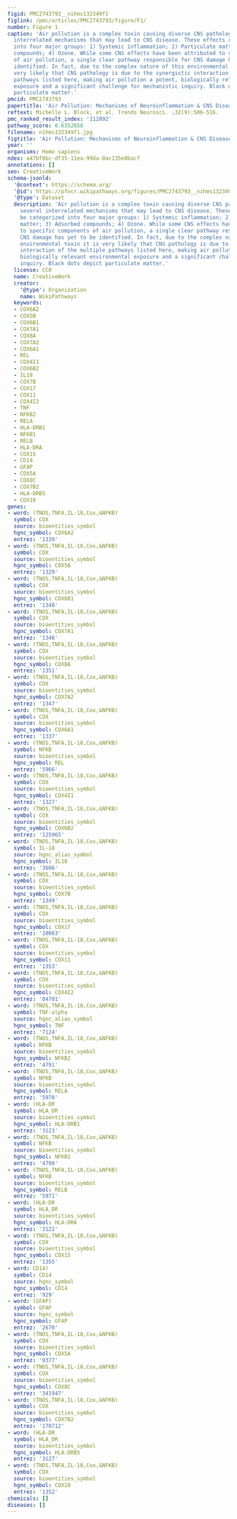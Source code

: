```yaml
---
figid: PMC2743793__nihms132349f1
figlink: /pmc/articles/PMC2743793/figure/F1/
number: Figure 1
caption: 'Air pollution is a complex toxin causing diverse CNS pathology through several
  interrelated mechanisms that may lead to CNS disease. These effects can be categorized
  into four major groups: 1) Systemic inflammation; 2) Particulate matter; 3) Adsorbed
  compounds; 4) Ozone. While some CNS effects have been attributed to specific components
  of air pollution, a single clear pathway responsible for CNS damage has yet to be
  identified. In fact, due to the complex nature of this environmental toxin it is
  very likely that CNS pathology is due to the synergistic interaction of the multiple
  pathways listed here, making air pollution a potent, biologically relevant environmental
  exposure and a significant challenge for mechanistic inquiry. Black dots depict
  particulate matter.'
pmcid: PMC2743793
papertitle: 'Air Pollution: Mechanisms of Neuroinflammation & CNS Disease.'
reftext: Michelle L. Block, et al. Trends Neurosci. ;32(9):506-516.
pmc_ranked_result_index: '112892'
pathway_score: 0.6352658
filename: nihms132349f1.jpg
figtitle: 'Air Pollution: Mechanisms of Neuroinflammation & CNS Disease'
year: ''
organisms: Homo sapiens
ndex: a47bf8bc-df35-11ea-99da-0ac135e8bacf
annotations: []
seo: CreativeWork
schema-jsonld:
  '@context': https://schema.org/
  '@id': https://pfocr.wikipathways.org/figures/PMC2743793__nihms132349f1.html
  '@type': Dataset
  description: 'Air pollution is a complex toxin causing diverse CNS pathology through
    several interrelated mechanisms that may lead to CNS disease. These effects can
    be categorized into four major groups: 1) Systemic inflammation; 2) Particulate
    matter; 3) Adsorbed compounds; 4) Ozone. While some CNS effects have been attributed
    to specific components of air pollution, a single clear pathway responsible for
    CNS damage has yet to be identified. In fact, due to the complex nature of this
    environmental toxin it is very likely that CNS pathology is due to the synergistic
    interaction of the multiple pathways listed here, making air pollution a potent,
    biologically relevant environmental exposure and a significant challenge for mechanistic
    inquiry. Black dots depict particulate matter.'
  license: CC0
  name: CreativeWork
  creator:
    '@type': Organization
    name: WikiPathways
  keywords:
  - COX6A2
  - COX5B
  - COX6B1
  - COX7A1
  - COX8A
  - COX7A2
  - COX6A1
  - REL
  - COX4I1
  - COX6B2
  - IL18
  - COX7B
  - COX17
  - COX11
  - COX4I2
  - TNF
  - NFKB2
  - RELA
  - HLA-DRB1
  - NFKB1
  - RELB
  - HLA-DRA
  - COX15
  - CD14
  - GFAP
  - COX5A
  - COX8C
  - COX7B2
  - HLA-DRB5
  - COX10
genes:
- word: (TNOS,TNFA,IL-18,Cox,&NFKB)
  symbol: COX
  source: bioentities_symbol
  hgnc_symbol: COX6A2
  entrez: '1339'
- word: (TNOS,TNFA,IL-18,Cox,&NFKB)
  symbol: COX
  source: bioentities_symbol
  hgnc_symbol: COX5B
  entrez: '1329'
- word: (TNOS,TNFA,IL-18,Cox,&NFKB)
  symbol: COX
  source: bioentities_symbol
  hgnc_symbol: COX6B1
  entrez: '1340'
- word: (TNOS,TNFA,IL-18,Cox,&NFKB)
  symbol: COX
  source: bioentities_symbol
  hgnc_symbol: COX7A1
  entrez: '1346'
- word: (TNOS,TNFA,IL-18,Cox,&NFKB)
  symbol: COX
  source: bioentities_symbol
  hgnc_symbol: COX8A
  entrez: '1351'
- word: (TNOS,TNFA,IL-18,Cox,&NFKB)
  symbol: COX
  source: bioentities_symbol
  hgnc_symbol: COX7A2
  entrez: '1347'
- word: (TNOS,TNFA,IL-18,Cox,&NFKB)
  symbol: COX
  source: bioentities_symbol
  hgnc_symbol: COX6A1
  entrez: '1337'
- word: (TNOS,TNFA,IL-18,Cox,&NFKB)
  symbol: NFKB
  source: bioentities_symbol
  hgnc_symbol: REL
  entrez: '5966'
- word: (TNOS,TNFA,IL-18,Cox,&NFKB)
  symbol: COX
  source: bioentities_symbol
  hgnc_symbol: COX4I1
  entrez: '1327'
- word: (TNOS,TNFA,IL-18,Cox,&NFKB)
  symbol: COX
  source: bioentities_symbol
  hgnc_symbol: COX6B2
  entrez: '125965'
- word: (TNOS,TNFA,IL-18,Cox,&NFKB)
  symbol: IL-18
  source: hgnc_alias_symbol
  hgnc_symbol: IL18
  entrez: '3606'
- word: (TNOS,TNFA,IL-18,Cox,&NFKB)
  symbol: COX
  source: bioentities_symbol
  hgnc_symbol: COX7B
  entrez: '1349'
- word: (TNOS,TNFA,IL-18,Cox,&NFKB)
  symbol: COX
  source: bioentities_symbol
  hgnc_symbol: COX17
  entrez: '10063'
- word: (TNOS,TNFA,IL-18,Cox,&NFKB)
  symbol: COX
  source: bioentities_symbol
  hgnc_symbol: COX11
  entrez: '1353'
- word: (TNOS,TNFA,IL-18,Cox,&NFKB)
  symbol: COX
  source: bioentities_symbol
  hgnc_symbol: COX4I2
  entrez: '84701'
- word: (TNOS,TNFA,IL-18,Cox,&NFKB)
  symbol: TNF-alpha
  source: hgnc_alias_symbol
  hgnc_symbol: TNF
  entrez: '7124'
- word: (TNOS,TNFA,IL-18,Cox,&NFKB)
  symbol: NFKB
  source: bioentities_symbol
  hgnc_symbol: NFKB2
  entrez: '4791'
- word: (TNOS,TNFA,IL-18,Cox,&NFKB)
  symbol: NFKB
  source: bioentities_symbol
  hgnc_symbol: RELA
  entrez: '5970'
- word: (HLA-DR
  symbol: HLA_DR
  source: bioentities_symbol
  hgnc_symbol: HLA-DRB1
  entrez: '3123'
- word: (TNOS,TNFA,IL-18,Cox,&NFKB)
  symbol: NFKB
  source: bioentities_symbol
  hgnc_symbol: NFKB1
  entrez: '4790'
- word: (TNOS,TNFA,IL-18,Cox,&NFKB)
  symbol: NFKB
  source: bioentities_symbol
  hgnc_symbol: RELB
  entrez: '5971'
- word: (HLA-DR
  symbol: HLA_DR
  source: bioentities_symbol
  hgnc_symbol: HLA-DRA
  entrez: '3122'
- word: (TNOS,TNFA,IL-18,Cox,&NFKB)
  symbol: COX
  source: bioentities_symbol
  hgnc_symbol: COX15
  entrez: '1355'
- word: CD14)
  symbol: CD14
  source: hgnc_symbol
  hgnc_symbol: CD14
  entrez: '929'
- word: (GFAP)
  symbol: GFAP
  source: hgnc_symbol
  hgnc_symbol: GFAP
  entrez: '2670'
- word: (TNOS,TNFA,IL-18,Cox,&NFKB)
  symbol: COX
  source: bioentities_symbol
  hgnc_symbol: COX5A
  entrez: '9377'
- word: (TNOS,TNFA,IL-18,Cox,&NFKB)
  symbol: COX
  source: bioentities_symbol
  hgnc_symbol: COX8C
  entrez: '341947'
- word: (TNOS,TNFA,IL-18,Cox,&NFKB)
  symbol: COX
  source: bioentities_symbol
  hgnc_symbol: COX7B2
  entrez: '170712'
- word: (HLA-DR
  symbol: HLA_DR
  source: bioentities_symbol
  hgnc_symbol: HLA-DRB5
  entrez: '3127'
- word: (TNOS,TNFA,IL-18,Cox,&NFKB)
  symbol: COX
  source: bioentities_symbol
  hgnc_symbol: COX10
  entrez: '1352'
chemicals: []
diseases: []
---
```

